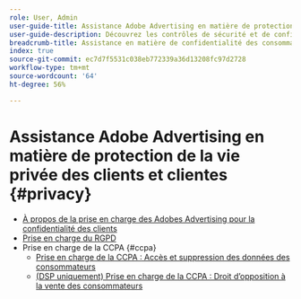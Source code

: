 ```yaml
---
role: User, Admin
user-guide-title: Assistance Adobe Advertising en matière de protection de la vie privée des clients et clientes
user-guide-description: Découvrez les contrôles de sécurité et de confidentialité qu’Adobe Advertising fournit pour aider les clients annonceurs à se conformer aux lois sur la confidentialité des consommateurs et consommatrices.
breadcrumb-title: Assistance en matière de confidentialité des consommateurs et consommatrices
index: true
source-git-commit: ec7d7f5531c038eb772339a36d13208fc97d2728
workflow-type: tm+mt
source-wordcount: '64'
ht-degree: 56%

---
```



# Assistance Adobe Advertising en matière de protection de la vie privée des clients et clientes {#privacy}

+ [À propos de la prise en charge des Adobes Advertising pour la confidentialité des clients](/help/privacy/home.md)
+ [Prise en charge du RGPD](/help/privacy/gdpr.md)
+ Prise en charge de la CCPA {#ccpa}
   + [Prise en charge de la CCPA : Accès et suppression des données des consommateurs](/help/privacy/ccpa/ccpa-access-delete.md)
   + [(DSP uniquement) Prise en charge de la CCPA : Droit d’opposition à la vente des consommateurs](/help/privacy/ccpa/ccpa-opt-out-of-sale.md)
